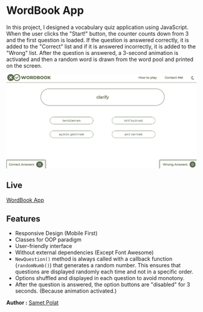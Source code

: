 # WordBook App

In this project, I designed a vocabulary quiz application using JavaScript. When the user clicks the "Start!" button, the counter counts down from 3 and the first question is loaded. If the question is answered correctly, it is added to the "Correct" list and if it is answered incorrectly, it is added to the "Wrong" list. After the question is answered, a 3-second animation is activated and then a random word is drawn from the word pool and printed on the screen.

![WordBook App](/assets/howto-img2.png)

## Live

[WordBook App](https://wordbook-app-v1.netlify.app/)


## Features
- Responsive Design (Mobile First)
- Classes for OOP paradigm
- User-friendly interface
- Without external dependencies (Except Font Awesome)
- `NewQuestion()` method is always called with a callback function (`randomNumb()`) that generates a random number. This ensures that questions are displayed randomly each time and not in a specific order.
- Options shuffled and displayed in each question to avoid monotony.
- After the question is answered, the option buttons are "disabled" for 3 seconds. (Because animation activated.)


**Author :** [Samet Polat](https://www.linkedin.com/in/sametpolat17/)